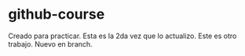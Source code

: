 # github-course
Creado para practicar. Esta es la 2da vez que lo actualizo.
Este es otro trabajo. Nuevo en branch.